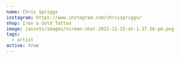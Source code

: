 ```yaml
---
name: Chris Spriggs
instagram: https://www.instagram.com/chrisspriggs/
shop: Iron & Gold Tattoo
image: /assets/images/screen-shot-2022-11-23-at-1.37.56-pm.png
tags:
  - artist
active: true
---
```

